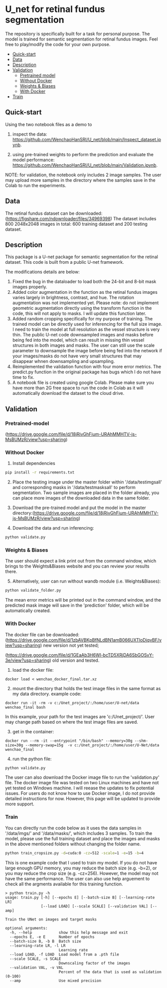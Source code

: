 # U_net for retinal fundus segmentation

The repository is specifically built for a task for personal purpose. The model is trained for semantic segmentation for retinal fundus images.
Feel free to play/modify the code for your own purpose.

- [Quick-start](#quick-start)
- [Data](#data)
- [Description](#description)
- [Validation](#validation)
  - [Pretrained model](#pretrained-model)
  - [Without Docker](#without-docker)
  - [Weights & Biases](#Weights-&-Biases)
  - [With Docker](#with-docker)
- [Train](#Train)


## Quick-start
Using the two notebook files as a demo to 

1) inspect the data: 
https://github.com/WenchaoHanSRI/U_net/blob/main/Inspect_dataset.ipynb. 

2) using pre-trained weights to perform the prediction and evaluate the model performance: https://github.com/WenchaoHanSRI/U_net/blob/main/Validation.ipynb. 

NOTE: for validation, the notebook only includes 2 image samples. The user may upload more samples in the directory where the samples save in the Colab to run the experiments.

## Data
The retinal fundus dataset can be downloaded:
(https://figshare.com/ndownloader/files/34969398)
The dataset includes 800 2048x2048 images in total: 600 training dataset and 200 testing dataset.

## Description
This package is a U-net package for semantic segmentation for the retinal dataset. This code is built from a public U-net framework. 

The modifications details are below:
1. Fixed the bug in the dataloader to load both the 24-bit and 8-bit mask images properly. 
2. Added color augmentation in the function as the retinal fundus images varies largely in brightness, contrast, and hue. The rotation augmentation was not implemented yet. Please note: do not implement geometric augmentation directly using the transform function in the code, this will not apply to masks. I will update this function later.
3. Added random cropping specifically for my purpose of training. The trained model can be directly used for inferencing for the full size image. I need to train the model at full resolution as the vessel structure is very thin. The public U-net code downsampled images and masks before being fed into the model, which can result in missing thin vessel structures in both images and masks. The user can still use the scale parameter to downsample the image before being fed into the network if your images/masks do not have very small structures that may disappear whnen downsampling and upsampling.
4. Reimplemented the validation function with four more error metrics. The predict.py function in the original package has bugs which I do not have time to fix. 
5. A notebook file is created using google Colab. Please make sure you have more than 2G free space to run the code in Colab as it will automatically download the dataset to the cloud drive. 


## Validation


### Pretrained-model

(https://drive.google.com/file/d/18jRivGhFium-URAhMMHTV-js-MsBUMzR/view?usp=sharing)

### Without Docker

1. Install dependencies
```bash
pip install -r requirements.txt
```

2. Place the testing image under the master folder within
'/data/testimgsall' and corresponding masks in '/data/testmasksall' to perform segmentation. 
Two sample images are placed in the folder already, you can place more images of the downloaded data in the same folder.

3. Download the pre-trained model and put the model in the master directory:(https://drive.google.com/file/d/18jRivGhFium-URAhMMHTV-js-MsBUMzR/view?usp=sharing)


4. Download the data and run inferencing:
```bash
python validate.py
```

### Weights & Biases
The user should expect a link print out from the command window, which brings to the Weights&Biases website and you can review your results there.


5. Alternatively, user can run without wandb module (i.e. Weights&Biases):
```bash
python validate_folder.py
```
The mean error metrics will be printed out in the command window, and the predicted mask image will save in the 'prediction' folder, which will be automatically created.

### With Docker
The docker file can be downloaded:
(https://drive.google.com/file/d/1zbAVBKpBfNLdBN1amB066UXTloDjqvBF/view?usp=sharing) new version not yet tested;

(https://drive.google.com/file/d/1GEaAb3H6Wl-bcTD5XRjDA6SbGOSvY-3e/view?usp=sharing) old version and tested.

1. load the docker file:
```console
docker load < wenchao_docker_final.tar.xz
```
2. mount the directory that holds the test image files in the same format as my data directory.
example code:
```console
docker run -it -rm -v c:/Unet_project/:/home/user/U-net/data wenchao_final bash
```
In this example, your path for the test images are 'c:/Unet_project/'. User may change path based on where the test image files are saved.

3. get in the container:
```console
docker run --rm -it --entrypoint "/bin/bash" --memory=30g --shm-size=30g --memory-swap=15g  -v c:/Unet_project/:/home/user/U-Net/data wenchao_final
```

4. run the python file:
```bash
python validate.py
```

The user can also download the Docker image file to run the 'validation.py' file. The docker image file was tested on two Linux machines and have not yet tested on Windows machine. I will reease the updates to fix potential issues.
For users do not know how to use Docker image, I do not provide detailed instructions for now. However, this page will be updated to provide more support.

### Train
You can directly run the code below as it uses the data samples in '/data/imgs/' and '/data/masks/', which includes 3 samples. To train the model, please use the full training dataset and place the images and masks in the above mentioned folders without changing the folder name.

```bash
python train_cropsize.py -d=cuda:0 -cz=512 -scale=1 -e=15 -b=4
```
This is one example code that I used to train my model. If you do not have large enough GPU memory, you may reduce the batch size (e.g. -b=2), or you may reduce the crop size (e.g. -cz=256). However, the model may not have the same performance. 
The user can also use help arguement to check all the argments available for this training function.

```console
> python train.py -h
usage: train.py [-h] [--epochs E] [--batch-size B] [--learning-rate LR]
                [--load LOAD] [--scale SCALE] [--validation VAL] [--amp]

Train the UNet on images and target masks

optional arguments:
  -h, --help            show this help message and exit
  --epochs E, -e E      Number of epochs
  --batch-size B, -b B  Batch size
  --learning-rate LR, -l LR
                        Learning rate
  --load LOAD, -f LOAD  Load model from a .pth file
  --scale SCALE, -s SCALE
                        Downscaling factor of the images
  --validation VAL, -v VAL
                        Percent of the data that is used as validation (0-100)
  --amp                 Use mixed precision
```
